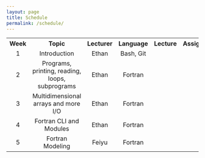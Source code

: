 ```yaml
---
layout: page
title: Schedule
permalink: /schedule/
---
```


<table style="width: 100%; text-align: center;">
<tr><th>Week</th><th>Topic</th><th>Lecturer</th><th>Language</th><th>Lecture</th><th>Assignment</th></tr>
<tr><td>1</td><td>Introduction</td><td>Ethan</td><td>Bash, Git</td><td><a href="/lectures/1-intro.html"><i class="fa fa-sticky-note"></i></a></td><td><a href="/assignments/1-intro.html"><i class="fa fa-pencil-square-o"></i></a></td></tr>
<tr><td>2</td><td>Programs, printing, reading, loops, subprograms</td><td>Ethan</td><td>Fortran</td><td><a href="/lectures/2-fortran-intro.html"><i class="fa fa-sticky-note"></i></a></td><td><a href="/assignments/2-fortran-intro.html"><i class="fa fa-pencil-square-o"></i></a></td></tr>
<tr><td>3</td><td>Multidimensional arrays and more I/O</td><td>Ethan</td><td>Fortran</td><td><a href="/lectures/3-fortran-arrays-io.html"><i class="fa fa-sticky-note"></i></a></td><td><a href="/assignments/3-fortran-arrays-io.html"><i class="fa fa-pencil-square-o"></i></a></td></tr>
<tr><td>4</td><td>Fortran CLI and Modules</td><td>Ethan</td><td>Fortran</td><td><a href="/lectures/4-fortran-cli-modules-lib.html"><i class="fa fa-sticky-note"></i></a></td><td><a href="/assignments/4-fortran-cli-modules-lib.html"><i class="fa fa-pencil-square-o"></i></a></td></tr>
<tr><td>5</td><td>Fortran Modeling</td><td>Feiyu</td><td>Fortran</td><td><a href="/lectures/5-fortran-modeling.html"><i class="fa fa-sticky-note"></i></a></td><td><a href="/assignments/5-fortran-modeling.html"><i class="fa fa-pencil-square-o"></i></a></td></tr>
</table>

